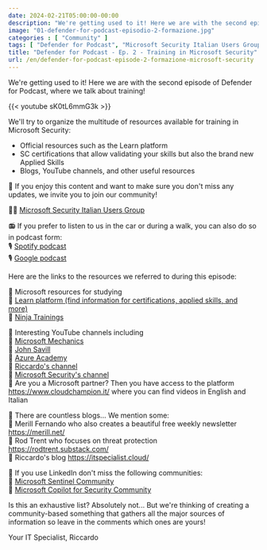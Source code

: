 ```yaml
---
date: 2024-02-21T05:00:00-00:00
description: "We're getting used to it! Here we are with the second episode of Defender for Podcast, where we talk about training!"
image: "01-defender-for-podcast-episodio-2-formazione.jpg"
categories : [ "Community" ]
tags: [ "Defender for Podcast", "Microsoft Security Italian Users Group", "Video", "Podcast"]
title: "Defender for Podcast - Ep. 2 - Training in Microsoft Security"
url: /en/defender-for-podcast-episode-2-formazione-microsoft-security
---
```

We're getting used to it! Here we are with the second episode of Defender for Podcast, where we talk about training!

{{< youtube sK0tL6mmG3k >}}

We'll try to organize the multitude of resources available for training in Microsoft Security:
- Official resources such as the Learn platform
- SC certifications that allow validating your skills but also the brand new Applied Skills
- Blogs, YouTube channels, and other useful resources

🚨 If you enjoy this content and want to make sure you don't miss any updates, we invite you to join our community!

🥷🏻 [Microsoft Security Italian Users Group](https://www.linkedin.com/groups/9051256/) 
 
📻 If you prefer to listen to us in the car or during a walk, you can also do so in podcast form:  
🎙️ [Spotify podcast](https://open.spotify.com/show/6DYut6ML56sjtLJB6YGI7i)  
🎙️ [Google podcast](https://podcasts.google.com/feed/aHR0cHM6Ly9hbmNob3IuZm0vcy83ZjFhMjQ3NC9wb2RjYXN0L3Jzcw?sa=X&ved=2ahUKEwjRsPbfnOP1AhW2yLsIHRYcDwkQ9sEGegQIARAC)  

Here are the links to the resources we referred to during this episode:

📌 Microsoft resources for studying  
🔗 [Learn platform (find information for certifications, applied skills, and more)](https://learn.microsoft.com/en-us/)  
🔗 [Ninja Trainings](https://microsoft.github.io/PartnerResources/skilling/microsoft-security-academy)

📌 Interesting YouTube channels including  
🔗 [Microsoft Mechanics](https://www.youtube.com/@MSFTMechanics)  
🔗 [John Savill](https://www.youtube.com/@NTFAQGuy)  
🔗 [Azure Academy](https://www.youtube.com/@AzureAcademy)  
🔗 [Riccardo's channel](https://www.youtube.com/@ITSpecialistCloud)  
🔗 [Microsoft Security's channel](https://www.youtube.com/@MicrosoftSecurity)  
🔗 Are you a Microsoft partner? Then you have access to the platform https://www.cloudchampion.it/ where you can find videos in English and Italian  

📌 There are countless blogs... We mention some:  
🔗 Merill Fernando who also creates a beautiful free weekly newsletter https://merill.net/  
🔗 Rod Trent who focuses on threat protection https://rodtrent.substack.com/  
🔗 Riccardo's blog https://itspecialist.cloud/  

📌 If you use LinkedIn don't miss the following communities:  
🔗 [Microsoft Sentinel Community](https://www.linkedin.com/groups/8768381/)  
🔗 [Microsoft Copilot for Security Community](https://www.linkedin.com/groups/14345161/)  

Is this an exhaustive list? Absolutely not... But we're thinking of creating a community-based something that gathers all the major sources of information so leave in the comments which ones are yours!

Your IT Specialist,
Riccardo
